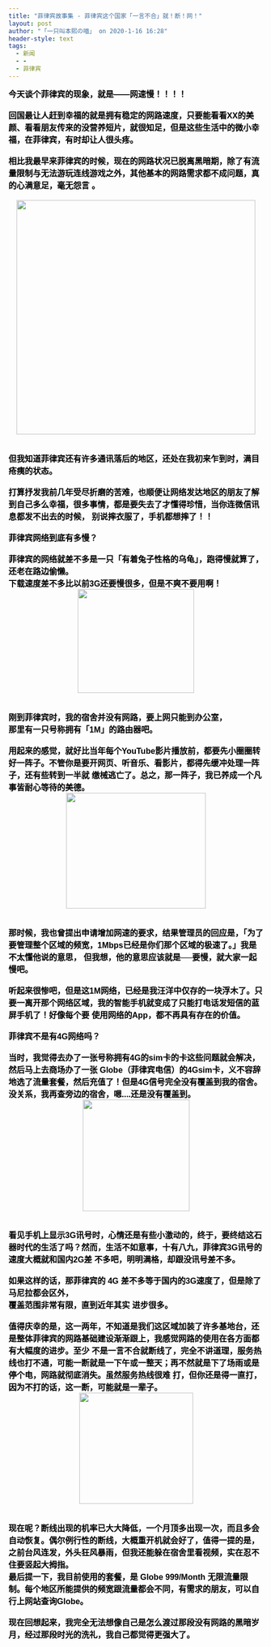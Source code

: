 ```yaml
---
title: "菲律宾故事集 - 菲律宾这个国家「一言不合」就！断！网！"
layout: post
author: "「一只叫本熙の喵」 on 2020-1-16 16:28"
header-style: text
tags:
  - 新闻
  - -
  - 菲律宾
---
```


<head></head>
<body>
 <font face="Arial"><font size="3"><font color="#000000"><strong>今天谈个菲律宾的现象，就是——网速慢！！！！<br> <br> 回国最让人赶到幸福的就是拥有稳定的网路速度，只要能看看XX的美颜、看看朋友传来的没营养短片，就很知足，但是这些生活中的微小幸福，在菲律宾，有时却让人很头疼。<br> <br> 相比我最早来菲律宾的时候，现在的网路状况已脱离黑暗期，除了有流量限制与无法游玩连线游戏之外，其他基本的网路需求都不成问题，真的心满意足，毫无怨言 。<br> <br> </strong></font></font></font> 
 <div align="center"> 
  <a href="https://1.bp.blogspot.com/-fr2RvNVOzH8/Xf16umD639I/AAAAAAAAe6o/iD1GiIJ1I2gat8FZLxQ1XUWIkCMuGOC5QCLcBGAsYHQ/s1600/001.jpg" target="_blank"><font face="Arial"><font size="3"><font color="#000000"><strong><img width="472" height="462" src="https://1.bp.blogspot.com/-fr2RvNVOzH8/Xf16umD639I/AAAAAAAAe6o/iD1GiIJ1I2gat8FZLxQ1XUWIkCMuGOC5QCLcBGAsYHQ/s320/001.jpg"></strong></font></font></font></a> 
 </div>
 <br> 
 <font face="Arial"><font size="3"><font color="#000000"><strong><br> 但我知道菲律宾还有许多通讯落后的地区，还处在我初来乍到时，满目疮痍的状态。<br> <br> 打算抒发我前几年受尽折磨的苦难，也顺便让网络发达地区的朋友了解到自己多么幸福，很多事情，都是要失去了才懂得珍惜，当你连微信讯息都发不出去的时候， 别说摔衣服了，手机都想摔了！！<br> <br> 菲律宾网络到底有多慢？<br> <br> 菲律宾的网络就差不多是一只「有着兔子性格的乌龟」，跑得慢就算了，还老在路边偷懒。<br> 下载速度差不多比以前3G还要慢很多，但是不爽不要用啊！<br> </strong></font></font></font> 
 <div align="center"> 
  <a href="https://1.bp.blogspot.com/-huPb-YnNL0A/Xf16uh9vw3I/AAAAAAAAe6s/VOpdOR6xlhwtzS68RLZCSlpWB1lzjrO9gCLcBGAsYHQ/s1600/002.png" target="_blank"><font face="Arial"><font size="3"><font color="#000000"><strong><img width="230" height="205" src="https://1.bp.blogspot.com/-huPb-YnNL0A/Xf16uh9vw3I/AAAAAAAAe6s/VOpdOR6xlhwtzS68RLZCSlpWB1lzjrO9gCLcBGAsYHQ/s1600/002.png"></strong></font></font></font></a> 
 </div>
 <br> 
 <font face="Arial"><font size="3"><font color="#000000"><strong><br> 刚到菲律宾时，我的宿舍并没有网路，要上网只能到办公室，<br> 那里有一只号称拥有「1M」的路由器吧。<br> <br> 用起来的感觉，就好比当年每个YouTube影片播放前，都要先小圈圈转好一阵子。不管你是要开网页、听音乐、看影片，都得先缓冲处理一阵子，还有些转到一半就 缴械逃亡了。总之，那一阵子，我已养成一个凡事皆耐心等待的美德。<br> </strong></font></font></font> 
 <div align="center"> 
  <a href="https://1.bp.blogspot.com/-dYz8RRjYX9Q/Xf16urUqspI/AAAAAAAAe6w/Ki8evnVLozgjoWWby06_pbHbrJw1fvc6ACLcBGAsYHQ/s1600/003.png" target="_blank"><font face="Arial"><font size="3"><font color="#000000"><strong><img width="276" height="228" src="https://1.bp.blogspot.com/-dYz8RRjYX9Q/Xf16urUqspI/AAAAAAAAe6w/Ki8evnVLozgjoWWby06_pbHbrJw1fvc6ACLcBGAsYHQ/s1600/003.png"></strong></font></font></font></a> 
 </div>
 <br> 
 <font face="Arial"><font size="3"><font color="#000000"><strong><br> 那时候，我也曾提出申请增加网速的要求，结果管理员的回应是，「为了要管理整个区域的频宽，1Mbps已经是你们那个区域的极速了。」我是不太懂他说的意思， 但我想，他的意思应该就是──要慢，就大家一起慢吧。<br> <br> 听起来很惨吧，但是这1M网络，已经是我汪洋中仅存的一块浮木了。只要一离开那个网络区域，我的智能手机就变成了只能打电话发短信的蓝屏手机了！好像每个要 使用网络的App，都不再具有存在的价值。<br> <br> 菲律宾不是有4G网络吗？<br> <br> 当时，我觉得去办了一张号称拥有4G的sim卡的卡这些问题就会解决，然后马上去商场办了一张 Globe（菲律宾电信）的4Gsim卡，义不容辞地选了流量套餐，然后充值了！但是4G信号完全没有覆盖到我的宿舍。没关系，我再查旁边的宿舍，嗯....还是没有覆盖到。<br> </strong></font></font></font> 
 <div align="center"> 
  <a href="https://1.bp.blogspot.com/-96DbOBTgVAg/Xf16vughJnI/AAAAAAAAe60/vHgNqzeqJDMQXCpQDnXAs0UV9uvfBn26gCLcBGAsYHQ/s1600/004.png" target="_blank"><font face="Arial"><font size="3"><font color="#000000"><strong><img width="211" height="220" src="https://1.bp.blogspot.com/-96DbOBTgVAg/Xf16vughJnI/AAAAAAAAe60/vHgNqzeqJDMQXCpQDnXAs0UV9uvfBn26gCLcBGAsYHQ/s1600/004.png"></strong></font></font></font></a> 
 </div>
 <br> 
 <br> 
 <font face="Arial"><font size="3"><font color="#000000"><strong>看见手机上显示3G讯号时，心情还是有些小激动的，终于，要终结这石器时代的生活了吗？然而，生活不如意事，十有八九，菲律宾3G讯号的速度大概就和国内2G差 不多吧，明明满格，却跟没讯号差不多。<br> <br> 如果这样的话，那菲律宾的 4G 差不多等于国内的3G速度了，但是除了马尼拉都会区外，<br> 覆盖范围非常有限，直到近年其实 进步很多。<br> <br> 值得庆幸的是，这一两年，不知道是我们这区域加装了许多基地台，还是整体菲律宾的网路基础建设渐渐跟上，我感觉网路的使用在各方面都有大幅度的进步。至少 不是一言不合就断线了，完全不讲道理，服务热线也打不通，可能一断就是一下午或一整天；再不然就是下了场雨或是停个电，网路就彻底消失。虽然服务热线很难 打，但你还是得一直打，因为不打的话，这一断，可能就是一辈子。<br> </strong></font></font></font> 
 <div align="center"> 
  <a href="https://1.bp.blogspot.com/-E3-yZjK1I8g/Xf16vxffDrI/AAAAAAAAe64/_NqwRAqp6YA_AakGhVJbuR601aJlnsKfACLcBGAsYHQ/s1600/005.png" target="_blank"><font face="Arial"><font size="3"><font color="#000000"><strong><img width="225" height="219" src="https://1.bp.blogspot.com/-E3-yZjK1I8g/Xf16vxffDrI/AAAAAAAAe64/_NqwRAqp6YA_AakGhVJbuR601aJlnsKfACLcBGAsYHQ/s1600/005.png"></strong></font></font></font></a> 
 </div>
 <br> 
 <font face="Arial"><font size="3"><font color="#000000"><strong><br> 现在呢？断线出现的机率已大大降低，一个月顶多出现一次，而且多会自动恢复。偶尔例行性的断线，大概重开机就会好了，值得一提的是，之前台风连发，外头狂风暴雨，但我还能躲在宿舍里看视频，实在忍不住要竖起大拇指。</strong></font></font></font>
 <font face="Arial"><font size="3"><font color="#000000"><strong><br> 最后提一下，我目前使用的套餐，是 Globe 999/Month 无限流量限制。每个地区所能提供的频宽跟流量都会不同，有需求的朋友，可以自行上网站查询Globe。<br> <br> 现在回想起来，我完全无法想像自己是怎么渡过那段没有网路的黑暗岁月，经过那段时光的洗礼，我自己都觉得更强大了。</strong></font></font></font>
 <br> 
 <br>
</body>


